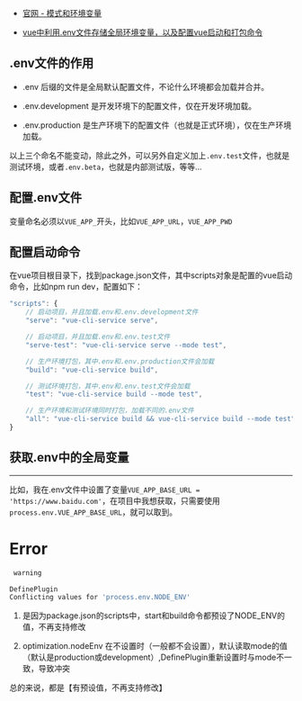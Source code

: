 * [官网 - 模式和环境变量](https://cli.vuejs.org/zh/guide/mode-and-env.html)

* [vue中利用.env文件存储全局环境变量，以及配置vue启动和打包命令](https://blog.csdn.net/pdd11997110103/article/details/116002824)



## .env文件的作用

* .env 后缀的文件是全局默认配置文件，不论什么环境都会加载并合并。

* .env.development 是开发环境下的配置文件，仅在开发环境加载。

* .env.production 是生产环境下的配置文件（也就是正式环境），仅在生产环境加载。

以上三个命名不能变动，除此之外，可以另外自定义加上`.env.test`文件，也就是测试环境，或者`.env.beta`，也就是内部测试版，等等…



## 配置.env文件

变量命名必须以`VUE_APP_`开头，比如`VUE_APP_URL`，`VUE_APP_PWD`



## 配置启动命令

在vue项目根目录下，找到package.json文件，其中scripts对象是配置的vue启动命令，比如npm run dev，配置如下：

```javascript
"scripts": {
    // 启动项目，并且加载.env和.env.development文件
    "serve": "vue-cli-service serve",

    // 启动项目，并且加载.env和.env.test文件
    "serve-test": "vue-cli-service serve --mode test",

    // 生产环境打包，其中.env和.env.production文件会加载
    "build": "vue-cli-service build",

    // 测试环境打包，其中.env和.env.test文件会加载
    "test": "vue-cli-service build --mode test",

    // 生产环境和测试环境同时打包，加载不同的.env文件
    "all": "vue-cli-service build && vue-cli-service build --mode test"
}
```



## 获取.env中的全局变量

------

比如，我在.env文件中设置了变量`VUE_APP_BASE_URL = 'https://www.baidu.com'`，在项目中我想获取，只需要使用`process.env.VUE_APP_BASE_URL`，就可以取到。



# Error

```bash
 warning  

DefinePlugin
Conflicting values for 'process.env.NODE_ENV'
```

1. 是因为package.json的scripts中，start和build命令都预设了NODE_ENV的值，不再支持修改

2. optimization.nodeEnv 在不设置时（一般都不会设置），默认读取mode的值（默认是production或development）,DefinePlugin重新设置时与mode不一致，导致冲突

总的来说，都是【有预设值，不再支持修改】








